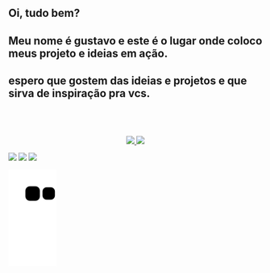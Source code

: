 ## Oi, tudo bem? <br>
## Meu nome é gustavo e este é o lugar onde coloco meus projeto e ideias em ação.<br>
## espero que gostem das ideias e projetos e que sirva de inspiração pra vcs.<br>
## <br>

<div align="center">
  <a href="https://github.com/Gustavo-alvin">
  <img height="180em" src="https://github-readme-stats.vercel.app/api?username=Gustavo-alvin&show_icons=true&theme=dracula&include_all_commits=true&count_private=true"/>
  <img height="180em" src="https://github-readme-stats.vercel.app/api/top-langs/?username=Gustavo-alvin&layout=compact&langs_count=7&theme=dracula"/>
</div>
<div> 

  <a href="https://instagram.com/euzin_alves" target="_blank"><img src="https://img.shields.io/badge/-Instagram-%23E4405F?style=for-the-badge&logo=instagram&logoColor=white" target="_blank"></a>
  <a href = "mailto:contato.alvingustavo@gmail.com"><img src="https://img.shields.io/badge/-Gmail-%23333?style=for-the-badge&logo=gmail&logoColor=white" target="_blank"></a>
  <a href="https://www.linkedin.com/in/gustavoalvin" target="_blank"><img src="https://img.shields.io/badge/-LinkedIn-%230077B5?style=for-the-badge&logo=linkedin&logoColor=white" target="_blank"></a> 
 
  ![Snake animation](https://github.com/rafaballerini/rafaballerini/blob/output/github-contribution-grid-snake.svg)
 
</div>
